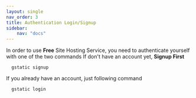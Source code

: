 ```yaml
---
layout: single
nav_order: 3
title: Authentication Login/Signup
sidebar:
    nav: "docs"
---
```


In order to use **Free** Site Hosting Service, you need to authenticate yourself with one of the two commands
If don't have an account yet, **Signup First**
```
  gstatic signup
```
If you already have an account, just following command
```
  gstatic login
```    
